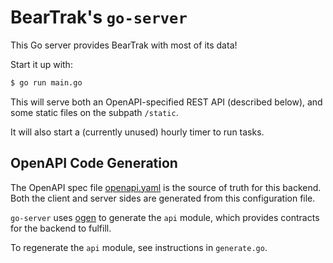 # BearTrak's `go-server`

This Go server provides BearTrak with most of its data! 

Start it up with:
```bash
$ go run main.go 
```
This will serve both an OpenAPI-specified REST API (described below), and some static files on the subpath `/static`.

It will also start a (currently unused) hourly timer to run tasks.

## OpenAPI Code Generation

The OpenAPI spec file [openapi.yaml](https://github.com/ogen-go/ogen) is the source of truth for this backend. Both the client and server sides are generated from this configuration file.

`go-server` uses [ogen](https://github.com/ogen-go/ogen) to generate the `api` module, which provides contracts for the backend to fulfill.

To regenerate the `api` module, see instructions in `generate.go`.
